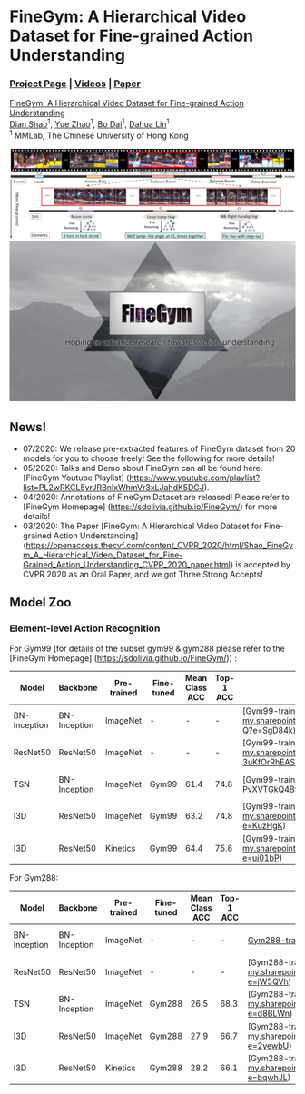 
# FineGym: A Hierarchical Video Dataset for Fine-grained Action Understanding

### [Project Page](https://sdolivia.github.io/FineGym/) | [Videos](https://www.youtube.com/playlist?list=PL2wRKCL5yrJRBnIxWhmVr3xLJahdK5DGJ) | [Paper](https://arxiv.org/abs/2004.06704)

[FineGym: A Hierarchical Video Dataset for Fine-grained Action Understanding](https://sdolivia.github.io/FineGym/) <br>
 [Dian Shao](https://sdolivia.github.io/)<sup>1</sup>,
 [Yue Zhao](https://zhaoyue-zephyrus.github.io)<sup>1</sup>,
 [Bo Dai](http://daibo.info/)<sup>1</sup>,
 [Dahua Lin](http://dahualin.org/)<sup>1</sup> <br>
 <sup>1</sup> MMLab, The Chinese University of Hong Kong

<img src='assets/teaser.png'/>

<div align="center">
    <img src="assets/finegym_logo.png">
</div>

## News!
- 07/2020: We release pre-extracted features of FineGym dataset from 20 models for you to choose freely! See the following for more details!
- 05/2020: Talks and Demo about FineGym can all be found here: [FineGym Youtube Playlist] (https://www.youtube.com/playlist?list=PL2wRKCL5yrJRBnIxWhmVr3xLJahdK5DGJ).
- 04/2020: Annotations of FineGym Dataset are released! Please refer to [FineGym Homepage] (https://sdolivia.github.io/FineGym/) for more details!
- 03/2020: The Paper [FineGym: A Hierarchical Video Dataset for Fine-grained Action Understanding] (https://openaccess.thecvf.com/content_CVPR_2020/html/Shao_FineGym_A_Hierarchical_Video_Dataset_for_Fine-Grained_Action_Understanding_CVPR_2020_paper.html) is accepted by CVPR 2020 as an Oral Paper, and we got Three Strong Accepts!

## Model Zoo
### Element-level Action Recognition
For Gym99 (for details of the subset gym99 & gym288 please refer to the [FineGym Homepage] (https://sdolivia.github.io/FineGym/)) :

<center>

| Model        | Backbone     | Pre-trained | Fine-tuned | Mean Class ACC | Top-1 ACC | Train-features            | Val-Features            | Feature-size per inst. |
|--------------|--------------|-------------|------------|----------------|-----------|---------------------------|-------------------------|------------------------|
| BN-Inception | BN-Inception | ImageNet    | -          | -              | -         | [Gym99-train-bninception] (https://mycuhk-my.sharepoint.com/:u:/g/personal/1155102589_link_cuhk_edu_hk/EWp_bwo_3BhKnDl_9fuT9loBCKr1ZwthAd3G5JCNZeQR-Q?e=SgD84k) | [Gym99-val-bninception] (https://mycuhk-my.sharepoint.com/:u:/g/personal/1155102589_link_cuhk_edu_hk/EZ6UTdAC3mtOgzBF4unet-IB0kt1I7o7J9cLFI_M59a0ow?e=2fcTUP) | 12 x 1024 x 1 x 1      |
| ResNet50     | ResNet50     | ImageNet    | -          | -              | -         | [Gym99-train-r50] (https://mycuhk-my.sharepoint.com/:u:/g/personal/1155102589_link_cuhk_edu_hk/EeuCIumq7w9Nh638l5HClfQB-3uKfOrRhEAScXdOOSISmg?e=Eey0ki)        | [Gym99-val-r50] (https://mycuhk-my.sharepoint.com/:u:/g/personal/1155102589_link_cuhk_edu_hk/EWDF16t7QP5Ep53XRNwoyYEBHsxxwWp31u0MZe2idwafuA?e=DYY461)        | 12 x 2048 x 1 x 1      |
| TSN          | BN-Inception | ImageNet    | Gym99      | 61.4           | 74.8      | [Gym99-train-tsn] (https://mycuhk-my.sharepoint.com/:u:/g/personal/1155102589_link_cuhk_edu_hk/EWC-2Ybmg29Ph-PvXVTGkQ4BtXhgmyDbFjVtvWqC1Hkixg?e=WZpkgs)        | [Gym99-val-tsn] (https://mycuhk-my.sharepoint.com/:u:/g/personal/1155102589_link_cuhk_edu_hk/ESOtRR4l25BDo73sEDmASFkBvT91mpmLJJ5QiVjvsFGvMg?e=RbvlLX)        | 12 x 1024 x 1 x 1      |
| I3D          | ResNet50     | ImageNet    | Gym99      | 63.2           | 74.8      | [Gym99-train-i3d-imnet] (https://mycuhk-my.sharepoint.com/:u:/g/personal/1155102589_link_cuhk_edu_hk/ETVeYq1dcEFHgfnAe1ddkRcBi8yvyIygkoZavRXo603Tjg?e=KuzHgK)  | [Gym99-val-i3d-imnet] (https://mycuhk-my.sharepoint.com/:u:/g/personal/1155102589_link_cuhk_edu_hk/EdzG5N-hY9JJrnPH2vh6y9oB6cRk9yAzzH_qiyOtYsYlZw?e=VOkFGt)   | 12 x 2048 x 1 x 1 x 1  |
| I3D          | ResNet50     | Kinetics    | Gym99      | 64.4           | 75.6      | [Gym99-train-i3d-kin] (https://mycuhk-my.sharepoint.com/:u:/g/personal/1155102589_link_cuhk_edu_hk/EeudyBaE3TFHgA51N5K_p0oBfRLIztvQozwTgyuScTLCZg?e=uj01bP)    | [Gym99-val-i3d-kin] (https://mycuhk-my.sharepoint.com/:u:/g/personal/1155102589_link_cuhk_edu_hk/Ea7D_mqwCQhPicwY683uEVQBX87RcK3NFvGn7VycxsgIJw?e=GSv8Hp)    | 12 x 2048 x 1 x 1 x 1  |
</center>

For Gym288:

<center>

| Model        | Backbone     | Pre-trained | Fine-tuned | Mean Class ACC | Top-1 ACC | Train-features            | Val-Features            | Feature-size per inst. |
|--------------|--------------|-------------|------------|----------------|-----------|---------------------------|-------------------------|------------------------|
| BN-Inception | BN-Inception | ImageNet    | -          | -              | -         | [Gym288-train-bninception](https://mycuhk-my.sharepoint.com/:u:/g/personal/1155102589_link_cuhk_edu_hk/EYqAEHlOl6hEid63SbjmJvMBQ5h129g6IQpbTQn6aGpzgw?e=lR1xqU) | [Gym288-val-bninception] (https://mycuhk-my.sharepoint.com/:u:/g/personal/1155102589_link_cuhk_edu_hk/EdNj7JEM0ExOtsRkDbVN1p0BX8lKCbeVrtWl6BDM5wk9vQ?e=Mhw4eA) | 12 x 1024 x 1 x 1      |
| ResNet50     | ResNet50     | ImageNet    | -          | -              | -         | [Gym288-train-r50] (https://mycuhk-my.sharepoint.com/:u:/g/personal/1155102589_link_cuhk_edu_hk/ETiDkaMwv7pDpUwAhFC2QPQBjDHV0RELIM1Fh7T_lm_MwA?e=jW5QVh)        | [Gym288-val-r50] (https://mycuhk-my.sharepoint.com/:u:/g/personal/1155102589_link_cuhk_edu_hk/EbPBj_CK4LNJhZz6HX9PRYUBeLsz1ZfZ3yz3ZWgoKdNWUg?e=xWJvpS)        | 12 x 2048 x 1 x 1      |
| TSN          | BN-Inception | ImageNet    | Gym288      | 26.5           | 68.3      | [Gym288-train-tsn] (https://mycuhk-my.sharepoint.com/:u:/g/personal/1155102589_link_cuhk_edu_hk/EVlPt1lrESRHhxEZB66uxkkB4ix1f3bxCMC1VOdUgqsqGw?e=d8BLWn)        | [Gym288-val-tsn] (https://mycuhk-my.sharepoint.com/:u:/g/personal/1155102589_link_cuhk_edu_hk/ERbIErgfPx9Jnc7_wvmZvlcBTMAOkmuHs36r2uhuM-JH4Q?e=sk0BVF)        | 12 x 1024 x 1 x 1      |
| I3D          | ResNet50     | ImageNet    | Gym288      | 27.9           | 66.7      | [Gym288-train-i3d-imnet] (https://mycuhk-my.sharepoint.com/:u:/g/personal/1155102589_link_cuhk_edu_hk/Eb7FUhaSadJMhIoaVn1HuLABQnGBvh-t_Imim4sVUjowZQ?e=2yewbU)   | [Gym288-val-i3d-imnet] (https://mycuhk-my.sharepoint.com/:u:/g/personal/1155102589_link_cuhk_edu_hk/EaVIur0D-mRHly8UNzRLeiQBxKjPLKHOzmvrcFbNhr4QpA?e=Ew02pt)   | 12 x 2048 x 1 x 1 x 1  |
| I3D          | ResNet50     | Kinetics    | Gym288      | 28.2           | 66.1      | [Gym288-train-i3d-kin] (https://mycuhk-my.sharepoint.com/:u:/g/personal/1155102589_link_cuhk_edu_hk/Eax2oWt9tmdKiWxPNiDBhrUBaOxtqN-tzLm2cMkzNHYEfg?e=bqwhJL)    | [Gym288-val-i3d-kin] (https://mycuhk-my.sharepoint.com/:u:/g/personal/1155102589_link_cuhk_edu_hk/EX2cHh7F0stHp34ybUC-5WEBmAeIjrQwjVURP6YzDH5pcg?e=geBzO7)    | 12 x 2048 x 1 x 1 x 1  |

</center>

